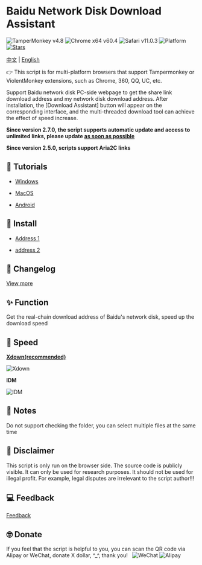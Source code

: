 # Baidu Network Disk Download Assistant
![TamperMonkey v4.8](https://img.shields.io/badge/tamperMonkey-v4.8-brightgreen.svg) ![Chrome x64 v60.4](https://img.shields.io/badge/chrome%20x64-v76.0-brightgreen.svg) ![Safari v11.0.3](https://img.shields.io/badge/safari%20-v12.0-brightgreen.svg) ![Platform](https://img.shields.io/badge/platform-Windows%20%7C%20Mac%20%7C%20Android-blue.svg) [![Stars](https://img.shields.io/badge/GitHub-9000+-yellow.svg?style=social&logo=github)](https://github.com/syhyz1990/baiduyun)

[中文](README.md) | [English](README_EN.md)

👉 This script is for multi-platform browsers that support Tampermonkey or ViolentMonkey extensions, such as Chrome, 360, QQ, UC, etc.

Support Baidu network disk PC-side webpage to get the share link download address and my network disk download address. After installation, the [Download Assistant] button will appear on the corresponding interface, and the multi-threaded download tool can achieve the effect of speed increase.

**Since version 2.7.0, the script supports automatic update and access to unlimited links, please update [as soon as possible](https://github.com/syhyz1990/baiduyun/raw/master/baiduyun.user.js)**

**Since version 2.5.0, scripts support Aria2C links**

## 📖 Tutorials

- [Windows](https://www.baiduyun.wiki/zh-cn/windows.html)

- [MacOS](https://www.baiduyun.wiki/zh-cn/mac.html)

- [Android](https://www.baiduyun.wiki/zh-cn/android.html)

## 💽 Install

- [Address 1](https://github.com/syhyz1990/baiduyun/raw/master/baiduyun.user.js)

- [address 2](https://openuserjs.org/scripts/syhyz1990/百度网盘直链下载助手)

## 🔔 Changelog

[View more](https://www.baiduyun.wiki/zh-cn/changelog.html)

## ✨ Function

Get the real-chain download address of Baidu's network disk, speed up the download speed

## 🚀 Speed

**[Xdown(recommended)](https://baiduwp.pipipan.com/dir/3994041-35240665-e1ea37/)**

![Xdown](https://i.loli.net/2019/08/18/l4DzJh3Zvr8Osmt.gif)

**IDM**

![IDM](https://i.loli.net/2019/05/04/5ccc6d8156d75.gif)

## 👻 Notes
Do not support checking the folder, you can select multiple files at the same time

## 📜 Disclaimer
This script is only run on the browser side. The source code is publicly visible. It can only be used for research purposes. It should not be used for illegal profit. For example, legal disputes are irrelevant to the script author!!!

## 💻 Feedback
[Feedback](https://github.com/syhyz1990/baiduyun/issues)

## 🤓 Donate
If you feel that the script is helpful to you, you can scan the QR code via Alipay or WeChat, donate X dollar, ^_^, thank you!
 
![WeChat](https://i.loli.net/2019/05/04/5ccc6d088bc31.jpg) ![Alipay](https://i.loli.net/2019/05/04/5ccc6d08a22f7.jpg)
